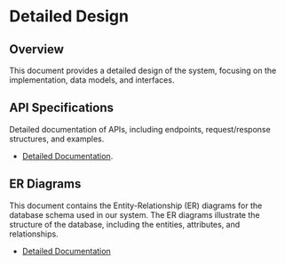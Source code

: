 # Detailed Design

## Overview

This document provides a detailed design of the system, focusing on the implementation, data models, and interfaces.


## API Specifications
Detailed documentation of APIs, including endpoints, request/response structures, and examples.

- [Detailed Documentation](https://dip-sharing-board.github.io/system-design/).

## ER Diagrams

This document contains the Entity-Relationship (ER) diagrams for the database schema used in our system. The ER diagrams illustrate the structure of the database, including the entities, attributes, and relationships.

- [Detailed Documentation](/documentation\er-diagrams.md)